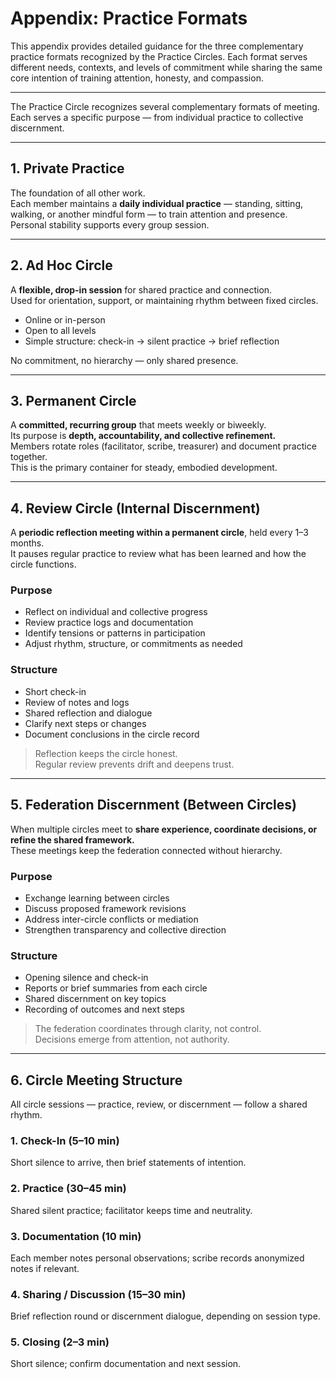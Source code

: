 # Appendix: Practice Formats

This appendix provides detailed guidance for the three complementary practice formats recognized by the Practice Circles. Each format serves different needs, contexts, and levels of commitment while sharing the same core intention of training attention, honesty, and compassion.

---

The Practice Circle recognizes several complementary formats of meeting.  
Each serves a specific purpose — from individual practice to collective discernment.

---

## 1. Private Practice
The foundation of all other work.  
Each member maintains a **daily individual practice** — standing, sitting, walking, or another mindful form — to train attention and presence.  
Personal stability supports every group session.

---

## 2. Ad Hoc Circle
A **flexible, drop-in session** for shared practice and connection.  
Used for orientation, support, or maintaining rhythm between fixed circles.  
- Online or in-person  
- Open to all levels  
- Simple structure: check-in → silent practice → brief reflection  

No commitment, no hierarchy — only shared presence.

---

## 3. Permanent Circle
A **committed, recurring group** that meets weekly or biweekly.  
Its purpose is **depth, accountability, and collective refinement.**  
Members rotate roles (facilitator, scribe, treasurer) and document practice together.  
This is the primary container for steady, embodied development.

---

## 4. Review Circle (Internal Discernment)
A **periodic reflection meeting within a permanent circle**, held every 1–3 months.  
It pauses regular practice to review what has been learned and how the circle functions.

### Purpose
- Reflect on individual and collective progress  
- Review practice logs and documentation  
- Identify tensions or patterns in participation  
- Adjust rhythm, structure, or commitments as needed  

### Structure
- Short check-in  
- Review of notes and logs  
- Shared reflection and dialogue  
- Clarify next steps or changes  
- Document conclusions in the circle record  

> Reflection keeps the circle honest.  
> Regular review prevents drift and deepens trust.

---

## 5. Federation Discernment (Between Circles)
When multiple circles meet to **share experience, coordinate decisions, or refine the shared framework.**  
These meetings keep the federation connected without hierarchy.

### Purpose
- Exchange learning between circles  
- Discuss proposed framework revisions  
- Address inter-circle conflicts or mediation  
- Strengthen transparency and collective direction  

### Structure
- Opening silence and check-in  
- Reports or brief summaries from each circle  
- Shared discernment on key topics  
- Recording of outcomes and next steps  

> The federation coordinates through clarity, not control.  
> Decisions emerge from attention, not authority.

---

## 6. Circle Meeting Structure

All circle sessions — practice, review, or discernment — follow a shared rhythm.

### 1. Check-In (5–10 min)
Short silence to arrive, then brief statements of intention.

### 2. Practice (30–45 min)
Shared silent practice; facilitator keeps time and neutrality.

### 3. Documentation (10 min)
Each member notes personal observations; scribe records anonymized notes if relevant.

### 4. Sharing / Discussion (15–30 min)
Brief reflection round or discernment dialogue, depending on session type.

### 5. Closing (2–3 min)
Short silence; confirm documentation and next session.